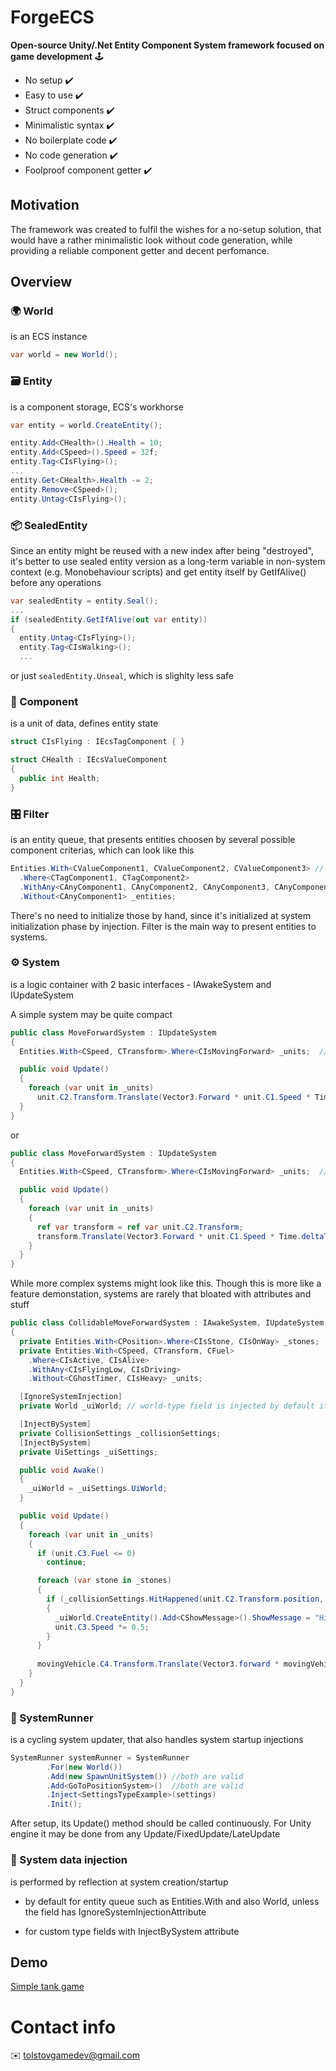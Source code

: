 # ForgeECS

<b>Open-source Unity/.Net Entity Component System framework focused on game development</b> 🕹️
* No setup ✔️
* Easy to use ✔️
* Struct components ✔️ 
* Minimalistic syntax ✔️
* No boilerplate code ✔️
* No code generation  ✔️
* Foolproof component getter ✔️

## Motivation
The framework was created to fulfil the wishes for a no-setup solution, that would have a rather minimalistic look without code generation, while providing a reliable component getter and decent perfomance.
 
## Overview
### 🌍 World

is an ECS instance
```csharp
var world = new World();
```
### 🗃️ Entity
is a component storage, ECS's workhorse
```csharp
var entity = world.CreateEntity();

entity.Add<CHealth>().Health = 10;
entity.Add<CSpeed>().Speed = 32f;
entity.Tag<CIsFlying>();
...
entity.Get<CHealth>.Health -= 2;
entity.Remove<CSpeed>();
entity.Untag<CIsFlying>();
```

### 📦 SealedEntity

Since an entity might be reused with a new index after being "destroyed", it's better to use sealed entity version as a long-term variable in non-system context (e.g. Monobehaviour scripts) and get entity itself by GetIfAlive() before any operations
```csharp
var sealedEntity = entity.Seal();
...
if (sealedEntity.GetIfAlive(out var entity))
{
  entity.Untag<CIsFlying>();
  entity.Tag<CIsWalking>();
  ...
```
or just ```sealedEntity.Unseal```, which is slighlty less safe



### 🛅 Component
is a unit of data, defines entity state
```csharp
struct CIsFlying : IEcsTagComponent { }

struct CHealth : IEcsValueComponent
{
  public int Health;
}
```

### 🎛️ Filter
is an entity queue, that presents entities choosen by several possible component criterias, which can look like this
```csharp
Entities.With<CValueComponent1, CValueComponent2, CValueComponent3> // prefix C is not necessary
  .Where<CTagComponent1, CTagComponent2>
  .WithAny<CAnyComponent1, CAnyComponent2, CAnyComponent3, CAnyComponent4>
  .Without<CAnyComponent1> _entities;
```
There's no need to initialize those by hand, since it's initialized at system initialization phase by injection.
Filter is the main way to present entities to systems.

### ⚙️ System
is a logic container with 2 basic interfaces - IAwakeSystem and IUpdateSystem

A simple system may be quite compact
```csharp
public class MoveForwardSystem : IUpdateSystem
{
  Entities.With<CSpeed, CTransform>.Where<CIsMovingForward> _units;  // initialization is handled by injection before system Awake call

  public void Update()
  {
    foreach (var unit in _units)
      unit.C2.Transform.Translate(Vector3.Forward * unit.C1.Speed * Time.deltaTime);  // C1 and C2 come from the components mentioned in With block, while also preventing possible ref break due to a storage displacement
  } 
}
```
or
```csharp
public class MoveForwardSystem : IUpdateSystem
{
  Entities.With<CSpeed, CTransform>.Where<CIsMovingForward> _units;  // initialization is handled by injection before system Awake call

  public void Update()
  {
    foreach (var unit in _units)
    {
      ref var transform = ref var unit.C2.Transform; 
      transform.Translate(Vector3.Forward * unit.C1.Speed * Time.deltaTime);  // low chance of breaking the ref if same type component is added to other entity between ref's assigment and usage
    }
  } 
}
```

While more complex systems might look like this. Though this is more like a feature demonstation, systems are rarely that bloated with attributes and stuff
```csharp
public class CollidableMoveForwardSystem : IAwakeSystem, IUpdateSystem
{
  private Entities.With<CPosition>.Where<CIsStone, CIsOnWay> _stones;
  private Entities.With<CSpeed, CTransform, CFuel>
    .Where<CIsActive, CIsAlive>
    .WithAny<CIsFlyingLow, CIsDriving>
    .Without<CGhostTimer, CIsHeavy> _units;

  [IgnoreSystemInjection]
  private World _uiWorld; // world-type field is injected by default if without the attribute

  [InjectBySystem]
  private CollisionSettings _collisionSettings;
  [InjectBySystem]
  private UiSettings _uiSettings;

  public void Awake()
  {
    _uiWorld = _uiSettings.UiWorld;
  }

  public void Update()
  {
    foreach (var unit in _units)
    {
      if (unit.C3.Fuel <= 0)
        continue;

      foreach (var stone in _stones)
      {
        if (_collisionSettings.HitHappened(unit.C2.Transform.position, stone.C1.Position))
        {
          _uiWorld.CreateEntity().Add<CShowMessage>().ShowMessage = "Hit a stone";
          unit.C3.Speed *= 0.5;
        }
      }
      
      movingVehicle.C4.Transform.Translate(Vector3.forward * movingVehicle.C3.Speed * Time.deltaTime);
    }
  }
}
```
### 🛵 SystemRunner
is a cycling system updater, that also handles system startup injections
```csharp
SystemRunner systemRunner = SystemRunner
        .For(new World())
        .Add(new SpawnUnitSystem()) //both are valid
        .Add<GoToPositionSystem>()  //both are valid
        .Inject<SettingsTypeExample>(settings)
        .Init();
```
After setup, its Update() method should be called continuously. For Unity engine it may be done from any Update/FixedUpdate/LateUpdate

### 🦟 System data injection
is performed by reflection at system creation/startup

* by default for entity queue such as Entities.With and also World, unless the field has IgnoreSystemInjectionAttribute

* for custom type fields with InjectBySystem attribute

## Demo
[Simple tank game](https://github.com/roman-tolstov/ForgeEcsDemo)
# Contact info

✉️ tolstovgamedev@gmail.com
